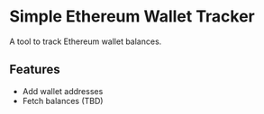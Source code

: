 # Simple Ethereum Wallet Tracker
A tool to track Ethereum wallet balances.

## Features
- Add wallet addresses
- Fetch balances (TBD)